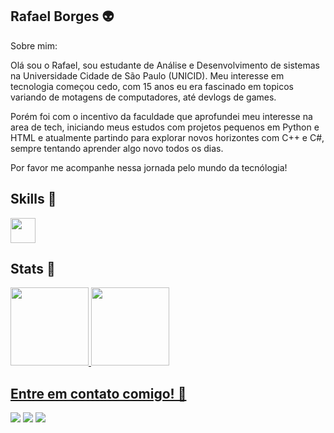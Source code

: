 ## Rafael Borges 👽

Sobre mim:

Olá sou o Rafael, sou estudante de Análise e Desenvolvimento de sistemas na Universidade Cidade de São Paulo (UNICID). Meu interesse em tecnologia começou cedo, com 15 anos 
eu era fascinado em topicos variando de motagens de computadores, até devlogs de games.

Porém foi com o incentivo da faculdade que aprofundei meu interesse na area de tech, iniciando meus estudos com projetos pequenos em Python e HTML e atualmente partindo para
explorar novos horizontes com C++ e C#, sempre tentando aprender algo novo todos os dias.

Por favor me acompanhe nessa jornada pelo mundo da tecnólogia!


## Skills 🤖
<img loading="lazy" src="https://cdn.jsdelivr.net/gh/devicons/devicon@latest/icons/python/python-original.svg" width="40" height="40"/>

## Stats 👀
<div>
<a href="https://github.com/boregs">
<img loading="lazy" height="125em" src="https://github-readme-stats.vercel.app/api/top-langs/?username=boregs&layout=compact&langs_count=7&theme=dracula"/>
<img loading="lazy" height="125em" src="https://github-readme-stats.vercel.app/api?username=boregs&show_icons=true&theme=dracula&include_all_commits=true&count_private=true"/>
</div>
  
## Entre em contato comigo! 👾
<a href="https://www.instagram.com/boregs__/" target="_blank"><img loading="lazy" src="https://img.shields.io/badge/-Instagram-%23E4405F?style=for-the-badge&logo=instagram&logoColor=white" target="_blank"></a>
<a href="https://www.linkedin.com/in/rafaelboregs/" target="_blank"><img loading="lazy" src="https://img.shields.io/badge/-LinkedIn-%230077B5?style=for-the-badge&logo=linkedin&logoColor=white" target="_blank"></a>
<a href = "mailto:rafaborgesdasilva75@gmail.com"><img loading="lazy" src="https://img.shields.io/badge/Gmail-D14836?style=for-the-badge&logo=gmail&logoColor=white" target="_blank"></a>
